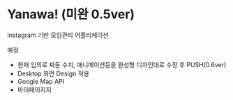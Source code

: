 # Yanawa! (미완 0.5ver)

instagram 기반 모임관리 어플리케이션

예정
+ 현재 임의로 짜둔 수치, 애니메이션등을 완성형 디자인대로 수정 후 PUSH(0.6ver)
+ Desktop 화면 Design 적용
+ Google Map API 
+ 마이페이지지
